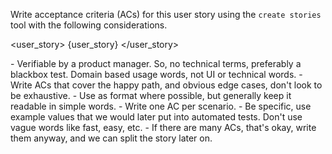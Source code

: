 Write acceptance criteria (ACs) for this user story using the `create stories` tool with the following considerations.

<user_story>
{user_story}
</user_story>

<considerations>
- Verifiable by a product manager. So, no technical terms, preferably a blackbox test. Domain based usage words, not UI or technical words.
- Write ACs that cover the happy path, and obvious edge cases, don't look to be exhaustive.
- Use <Given> <when> <then> as format where possible, but generally keep it readable in simple words.
- Write one AC per scenario.
- Be specific, use example values that we would later put into automated tests. Don't use vague words like fast, easy, etc.
- If there are many ACs, that's okay, write them anyway, and we can split the story later on.
</considerations>
